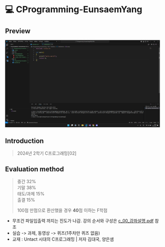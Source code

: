 # 💻 CProgramming-EunsaemYang

## Preview

![Preview](./Preview.png)

## Introduction

> 2024년 2학기 C프로그래밍[02]

## Evaluation method

> 중간 32%  
> 기말 38%  
> 태도/과제 15%  
> 출결 15%  
>   
> 100점 만점으로 환산했을 경우 **40**점 이하는 F학점  

- 무조건 파일입출력 까지는 진도가 나감. 강의 순서와 구성은 [c_00_강좌설명.pdf](./LearningMaterials/c_00_강좌설명.pdf) 참조
- 실습 -> 과제, 동영상 -> 퀴즈(1주차만 퀴즈 없음)
- 교재 : Untact 시대의 C프로그래밍 | 저자 김대국, 양은샘